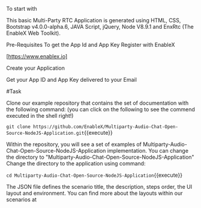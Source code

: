 To start with 

This basic Multi-Party RTC Application is generated using HTML, CSS, Bootstrap v4.0.0-alpha.6, JAVA Script, jQuery, Node V8.9.1 and EnxRtc (The EnableX Web Toolkit).


 Pre-Requisites To get the App Id and App Key Register with EnableX

 [https://www.enablex.io] 

Create your Application 

Get your App ID and App Key delivered to your Email

#Task

Clone our example repository that contains the set of documentation with the following command: (you can click on the following to see the commend executed in the shell right!)

`git clone https://github.com/EnableX/Multiparty-Audio-Chat-Open-Source-NodeJS-Application.git`{{execute}}

Within the repository, you will see a set of examples of Multiparty-Audio-Chat-Open-Source-NodeJS-Application implementation. You can change the directory to "Multiparty-Audio-Chat-Open-Source-NodeJS-Application" Change the directory to the application using command:

`cd Multiparty-Audio-Chat-Open-Source-NodeJS-Application`{{execute}}

The JSON file defines the scenario title, the description, steps order, the UI layout and environment. You can find more about the layouts within our scenarios at
